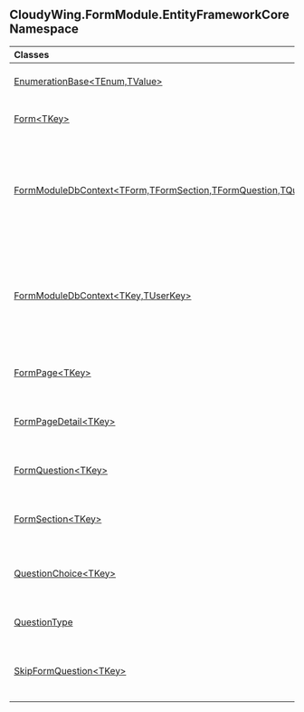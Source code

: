 ## CloudyWing.FormModule.EntityFrameworkCore Namespace

| Classes | |
| :--- | :--- |
| [EnumerationBase&lt;TEnum,TValue&gt;](CloudyWing.FormModule.EntityFrameworkCore.EnumerationBase_TEnum,TValue_.md 'CloudyWing.FormModule.EntityFrameworkCore.EnumerationBase<TEnum,TValue>') | The enumeration base. |
| [Form&lt;TKey&gt;](CloudyWing.FormModule.EntityFrameworkCore.Form_TKey_.md 'CloudyWing.FormModule.EntityFrameworkCore.Form<TKey>') | The form in form module. |
| [FormModuleDbContext&lt;TForm,TFormSection,TFormQuestion,TQuestionChoice,TSkipFormQuestion,TFormPage,TFormPageDetail,TKey,TUserKey&gt;](CloudyWing.FormModule.EntityFrameworkCore.FormModuleDbContext_TForm,TFormSection,TFormQuestion,TQuestionChoice,TSkipFormQuestion,TFormPage,TFormPageDetail,TKey,TUserKey_.md 'CloudyWing.FormModule.EntityFrameworkCore.FormModuleDbContext<TForm,TFormSection,TFormQuestion,TQuestionChoice,TSkipFormQuestion,TFormPage,TFormPageDetail,TKey,TUserKey>') | Basic class for the Entity Framework database context used for form module. |
| [FormModuleDbContext&lt;TKey,TUserKey&gt;](CloudyWing.FormModule.EntityFrameworkCore.FormModuleDbContext_TKey,TUserKey_.md 'CloudyWing.FormModule.EntityFrameworkCore.FormModuleDbContext<TKey,TUserKey>') | Basic class for the Entity Framework database context used for form module. |
| [FormPage&lt;TKey&gt;](CloudyWing.FormModule.EntityFrameworkCore.FormPage_TKey_.md 'CloudyWing.FormModule.EntityFrameworkCore.FormPage<TKey>') | The form page in form module. |
| [FormPageDetail&lt;TKey&gt;](CloudyWing.FormModule.EntityFrameworkCore.FormPageDetail_TKey_.md 'CloudyWing.FormModule.EntityFrameworkCore.FormPageDetail<TKey>') | The form page detail in the form module. |
| [FormQuestion&lt;TKey&gt;](CloudyWing.FormModule.EntityFrameworkCore.FormQuestion_TKey_.md 'CloudyWing.FormModule.EntityFrameworkCore.FormQuestion<TKey>') | The form question in form module. |
| [FormSection&lt;TKey&gt;](CloudyWing.FormModule.EntityFrameworkCore.FormSection_TKey_.md 'CloudyWing.FormModule.EntityFrameworkCore.FormSection<TKey>') | The form section in form module. |
| [QuestionChoice&lt;TKey&gt;](CloudyWing.FormModule.EntityFrameworkCore.QuestionChoice_TKey_.md 'CloudyWing.FormModule.EntityFrameworkCore.QuestionChoice<TKey>') | The question choice in form module. |
| [QuestionType](CloudyWing.FormModule.EntityFrameworkCore.QuestionType.md 'CloudyWing.FormModule.EntityFrameworkCore.QuestionType') | Represents a question type. |
| [SkipFormQuestion&lt;TKey&gt;](CloudyWing.FormModule.EntityFrameworkCore.SkipFormQuestion_TKey_.md 'CloudyWing.FormModule.EntityFrameworkCore.SkipFormQuestion<TKey>') | The skip form question in form module. |
